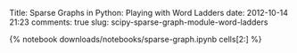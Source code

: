 Title: Sparse Graphs in Python: Playing with Word Ladders
date: 2012-10-14 21:23
comments: true
slug: scipy-sparse-graph-module-word-ladders

{% notebook downloads/notebooks/sparse-graph.ipynb cells[2:] %}
